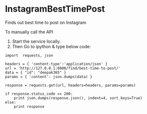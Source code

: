 # InstagramBestTimePost
Finds out best time to post on Instagram

To manually call the API
1. Start the service locally.
2. Then Go to ipython & type below code:

```
import  requests, json

headers = { 'content-type':'application/json' }
url = 'http://127.0.0.1:8000/find/best-time-to-post/'
data = { "id": "deepak365" }
params = { 'content': json.dumps(data) }

response = requests.get(url, headers=headers, params=params)

if response.status_code == 200:
    print json.dumps(response.json(), indent=4, sort_keys=True)
else:
    print response
```
